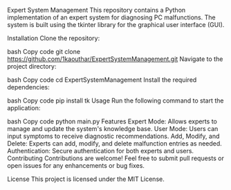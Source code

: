 Expert System Management
This repository contains a Python implementation of an expert system for diagnosing PC malfunctions. The system is built using the tkinter library for the graphical user interface (GUI).

Installation
Clone the repository:

bash
Copy code
git clone https://github.com/1kaouthar/ExpertSystemManagement.git
Navigate to the project directory:

bash
Copy code
cd ExpertSystemManagement
Install the required dependencies:

bash
Copy code
pip install tk
Usage
Run the following command to start the application:

bash
Copy code
python main.py
Features
Expert Mode: Allows experts to manage and update the system's knowledge base.
User Mode: Users can input symptoms to receive diagnostic recommendations.
Add, Modify, and Delete: Experts can add, modify, and delete malfunction entries as needed.
Authentication: Secure authentication for both experts and users.
Contributing
Contributions are welcome! Feel free to submit pull requests or open issues for any enhancements or bug fixes.

License
This project is licensed under the MIT License.


